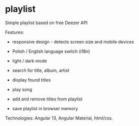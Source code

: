 # playlist
Simple playlist based on free Deezer API

Features: 

- responsive design - detects screen size and mobile devices
- Polish / English language switch (i18n)
- light / dark mode

- search for title, album, artist
- display found titles
- play song
- add and remove titles from playlist
- save playlist in browser memory

Technologies: Angular 13, Angular Material, html/css.
